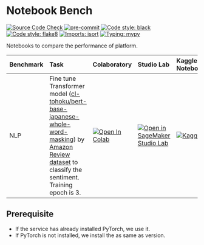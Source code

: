 # Notebook Bench

[![Source Code Check](https://github.com/icoxfog417/datascience-template/actions/workflows/ci.yml/badge.svg)](https://github.com/icoxfog417/datascience-template/actions/workflows/ci.yml)
[![pre-commit](https://img.shields.io/badge/pre--commit-enabled-brightgreen?logo=pre-commit&logoColor=white)](https://github.com/pre-commit/pre-commit)
[![Code style: black](https://img.shields.io/badge/code%20style-black-000000.svg)](https://github.com/psf/black)
[![Code style: flake8](https://img.shields.io/badge/code%20style-flake8-black)](https://github.com/PyCQA/flake8)
[![Imports: isort](https://img.shields.io/badge/%20imports-isort-%231674b1?style=flat&labelColor=ef8336)](https://pycqa.github.io/isort/)
[![Typing: mypy](https://img.shields.io/badge/typing-mypy-blue)](https://github.com/python/mypy)

Notebooks to compare the performance of platform.

| Benchmark | Task         | Colaboratory | Studio Lab | Kaggle Notebook |
|:----------|:-------------|:-------------|:-----------|:----------------|
| NLP       | Fine tune Transformer model ([cl-tohoku/bert-base-japanese-whole-word-masking](https://huggingface.co/cl-tohoku/bert-base-japanese-whole-word-masking)) by [Amazon Review dataset](https://huggingface.co/datasets/amazon_reviews_multi) to classify the sentiment. Training epoch is 3. | [![Open In Colab](https://colab.research.google.com/assets/colab-badge.svg)](https://colab.research.google.com/github/icoxfog417/notebook-bench/blob/main/notebooks/results/nlp-colaboratory-standard.ipynb) | [![Open in SageMaker Studio Lab](https://studiolab.sagemaker.aws/studiolab.svg)](https://studiolab.sagemaker.aws/import/github/icoxfog417/notebook-bench/blob/main/notebooks/nlp.ipynb) | [![Kaggle](https://kaggle.com/static/images/open-in-kaggle.svg)](https://kaggle.com/kernels/welcome?src=https://github.com/icoxfog417/notebook-bench/blob/main/notebooks/results/nlp-kaggle-T4x2.ipynb) |

## Prerequisite

* If the service has already installed PyTorch, we use it.
* If PyTorch is not installed, we install the as same as version.
